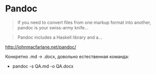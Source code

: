 ﻿# Pandoc

> If you need to convert files from one markup format into another, pandoc is your swiss-army knife...

> Pandoc includes a Haskell library and a...

http://johnmacfarlane.net/pandoc/

Конкретно .md -> .docx, довольно естественная команда:
 - pandoc -s QA.md -o QA.docx
